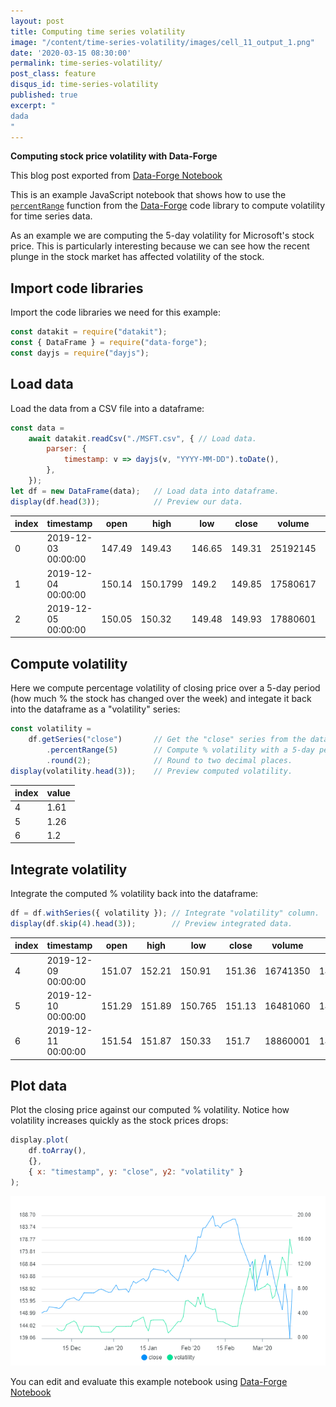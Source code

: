 ```yaml
---
layout: post
title: Computing time series volatility
image: "/content/time-series-volatility/images/cell_11_output_1.png"
date: '2020-03-15 08:30:00'
permalink: time-series-volatility/
post_class: feature
disqus_id: time-series-volatility
published: true
excerpt: "
dada
"
---
```


**Computing stock price volatility with Data-Forge**

This blog post exported from [Data-Forge Notebook](http://www.data-forge-notebook.com)

This is an example JavaScript notebook that shows how to use the [`percentRange`](https://data-forge.github.io/data-forge-ts/classes/series.html#percentrange) function from the [Data-Forge](http://www.data-forge-js.com/) code library to compute volatility for time series data.

As an example we are computing the 5-day volatility for Microsoft's stock price. This is particularly interesting because we can see how the recent plunge in the stock market has affected volatility of the stock.

## Import code libraries

Import the code libraries we need for this example:

```javascript
const datakit = require("datakit");
const { DataFrame } = require("data-forge");
const dayjs = require("dayjs");
```

## Load data

Load the data from a CSV file into a dataframe:

```javascript
const data = 
    await datakit.readCsv("./MSFT.csv", { // Load data.
        parser: { 
            timestamp: v => dayjs(v, "YYYY-MM-DD").toDate(),
        },
    }); 
let df = new DataFrame(data);   // Load data into dataframe.
display(df.head(3));            // Preview our data.
```

| __index__ | timestamp           | open   | high     | low    | close  | volume   | SMA                |
| --------- | ------------------- | ------ | -------- | ------ | ------ | -------- | ------------------ |
| 0         | 2019-12-03 00:00:00 | 147.49 | 149.43   | 146.65 | 149.31 | 25192145 | 146.33500000000004 |
| 1         | 2019-12-04 00:00:00 | 150.14 | 150.1799 | 149.2  | 149.85 | 17580617 | 146.78433333333336 |
| 2         | 2019-12-05 00:00:00 | 150.05 | 150.32   | 149.48 | 149.93 | 17880601 | 147.20733333333337 |

## Compute volatility

Here we compute percentage volatility of closing price over a 5-day period (how much % the stock has changed over the week) and integate it back into the dataframe as a "volatility" series:

```javascript
const volatility =
    df.getSeries("close")       // Get the "close" series from the dataframe.
        .percentRange(5)        // Compute % volatility with a 5-day period.
        .round(2);              // Round to two decimal places.
display(volatility.head(3));    // Preview computed volatility.
```

| __index__ | __value__ |
| --------- | --------- |
| 4         | 1.61      |
| 5         | 1.26      |
| 6         | 1.2       |

## Integrate volatility

Integrate the computed % volatility back into the dataframe:

```javascript
df = df.withSeries({ volatility }); // Integrate "volatility" column.
display(df.skip(4).head(3));        // Preview integrated data.
```

| __index__ | timestamp           | open   | high   | low     | close  | volume   | SMA                | volatility |
| --------- | ------------------- | ------ | ------ | ------- | ------ | -------- | ------------------ | ---------- |
| 4         | 2019-12-09 00:00:00 | 151.07 | 152.21 | 150.91  | 151.36 | 16741350 | 147.95533333333333 | 1.61       |
| 5         | 2019-12-10 00:00:00 | 151.29 | 151.89 | 150.765 | 151.13 | 16481060 | 148.18666666666667 | 1.26       |
| 6         | 2019-12-11 00:00:00 | 151.54 | 151.87 | 150.33  | 151.7  | 18860001 | 148.48233333333334 | 1.2        |

## Plot data

Plot the closing price against our computed % volatility. Notice how volatility increases quickly as the stock prices drops:

```javascript
display.plot(
    df.toArray(), 
    {}, 
    { x: "timestamp", y: "close", y2: "volatility" } 
);
```
![Chart](/content/time-series-volatility/images/cell_11_output_1.png)


You can edit and evaluate this example notebook using [Data-Forge Notebook](http://www.data-forge-notebook.com)
